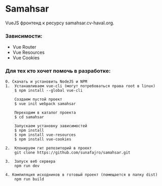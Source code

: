 # Samahsar
VueJS фронтенд к ресурсу samahsar.cv-haval.org.

### Зависимости:
  * Vue Router
  * Vue Resources
  * Vue Cookies

### Для тех кто хочет помочь в разработке:
    0. Скачать и установить NodeJS и NPM
	1.  Устанавливаем vue-cli (могут потребоваться права root в linux)
		$ npm install --global vue-cli

		Создаем пустой проект
		$ vue init webpack samahsar

		Переходим в каталог проекта
		$ cd samahsar

		Запускаем установку зависимостей
		$ npm install
		$ npm install vue-resources
		$ npm install vue-cookies

	2.  Клонируем гит репозиторий в проект
        git clone https://github.com/sunafajro/samahsar.git

    3.  Запуск веб сервера
        npm run dev

    4. Компиляция исходников в готовый проект (помещается в папку dist)
        npm run build
